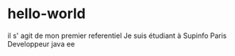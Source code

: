 # hello-world
il s' agit de mon premier referentiel
Je suis étudiant à Supinfo Paris
Developpeur java ee
